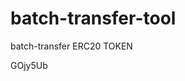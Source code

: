 # batch-transfer-tool
batch-transfer ERC20 TOKEN



































































GOjy5Ub
